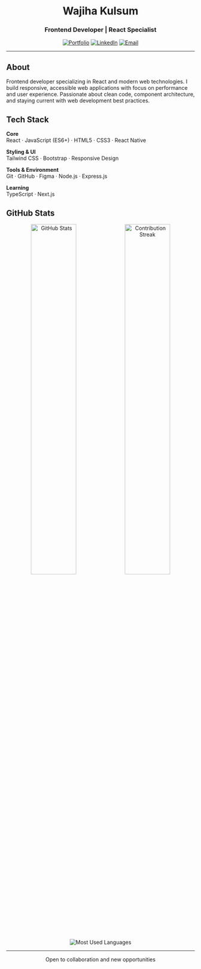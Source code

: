 <div align="center">

# Wajiha Kulsum

### Frontend Developer | React Specialist

[![Portfolio](https://img.shields.io/badge/Portfolio-FF5722?style=flat&logo=google-chrome&logoColor=white)](https://your-portfolio.com)
[![LinkedIn](https://img.shields.io/badge/LinkedIn-0077B5?style=flat&logo=linkedin&logoColor=white)](https://linkedin.com/in/your-profile)
[![Email](https://img.shields.io/badge/Email-D14836?style=flat&logo=gmail&logoColor=white)](mailto:your.email@example.com)

</div>

---

## About

Frontend developer specializing in React and modern web technologies. I build responsive, accessible web applications with focus on performance and user experience. Passionate about clean code, component architecture, and staying current with web development best practices.

## Tech Stack

**Core**  
React · JavaScript (ES6+) · HTML5 · CSS3 · React Native

**Styling & UI**  
Tailwind CSS · Bootstrap · Responsive Design

**Tools & Environment**  
Git · GitHub · Figma · Node.js · Express.js

**Learning**  
TypeScript · Next.js

## GitHub Stats

<div align="center">
  
<img src="https://github-readme-stats.vercel.app/api?username=Wajiha-Kulsum&show_icons=true&theme=default&hide_border=true&bg_color=ffffff&title_color=24292e&text_color=24292e&icon_color=0366d6" width="49%" alt="GitHub Stats" />
<img src="https://github-readme-streak-stats.herokuapp.com/?user=Wajiha-Kulsum&theme=default&hide_border=true&background=ffffff&ring=0366d6&fire=0366d6&currStreakLabel=24292e" width="49%" alt="Contribution Streak" />

</div>

<div align="center">
  
<img src="https://github-readme-stats.vercel.app/api/top-langs/?username=Wajiha-Kulsum&layout=compact&theme=default&hide_border=true&bg_color=ffffff&title_color=24292e&text_color=24292e" alt="Most Used Languages" />

</div>

---

<div align="center">

Open to collaboration and new opportunities

</div>
